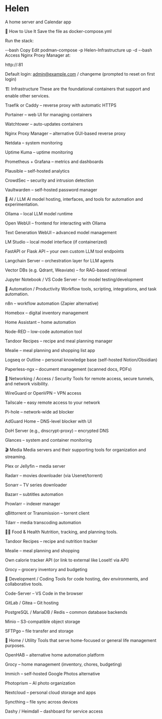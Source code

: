 # Helen
A home server and Calendar app

🔧 How to Use It
Save the file as docker-compose.yml

Run the stack:

--bash
Copy
Edit
podman-compose -p Helen-Infrastructure up -d
--bash
Access Nginx Proxy Manager at:

http://<your-ip>:81

Default login: admin@example.com / changeme (prompted to reset on first login)

🏗️ Infrastructure
These are the foundational containers that support and enable other services.

Traefik or Caddy – reverse proxy with automatic HTTPS

Portainer – web UI for managing containers

Watchtower – auto-updates containers

Nginx Proxy Manager – alternative GUI-based reverse proxy

Netdata – system monitoring

Uptime Kuma – uptime monitoring

Prometheus + Grafana – metrics and dashboards

Plausible – self-hosted analytics

CrowdSec – security and intrusion detection

Vaultwarden – self-hosted password manager

🧠 AI / LLM
AI model hosting, interfaces, and tools for automation and experimentation.

Ollama – local LLM model runtime

Open WebUI – frontend for interacting with Ollama

Text Generation WebUI – advanced model management

LM Studio – local model interface (if containerized)

FastAPI or Flask API – your own custom LLM tool endpoints

Langchain Server – orchestration layer for LLM agents

Vector DBs (e.g. Qdrant, Weaviate) – for RAG-based retrieval

Jupyter Notebook / VS Code Server – for model testing/development

🔁 Automation / Productivity
Workflow tools, scripting, integrations, and task automation.

n8n – workflow automation (Zapier alternative)

Homebox – digital inventory management

Home Assistant – home automation

Node-RED – low-code automation tool

Tandoor Recipes – recipe and meal planning manager

Mealie – meal planning and shopping list app

Logseq or Outline – personal knowledge base (self-hosted Notion/Obsidian)

Paperless-ngx – document management (scanned docs, PDFs)

🛜 Networking / Access / Security
Tools for remote access, secure tunnels, and network visibility.

WireGuard or OpenVPN – VPN access

Tailscale – easy remote access to your network

Pi-hole – network-wide ad blocker

AdGuard Home – DNS-level blocker with UI

DoH Server (e.g., dnscrypt-proxy) – encrypted DNS

Glances – system and container monitoring

🎬 Media
Media servers and their supporting tools for organization and streaming.

Plex or Jellyfin – media server

Radarr – movies downloader (via Usenet/torrent)

Sonarr – TV series downloader

Bazarr – subtitles automation

Prowlarr – indexer manager

qBittorrent or Transmission – torrent client

Tdarr – media transcoding automation

🧑‍🍳 Food & Health
Nutrition, tracking, and planning tools.

Tandoor Recipes – recipe and nutrition tracker

Mealie – meal planning and shopping

Own calorie tracker API (or link to external like LoseIt! via API)

Grocy – grocery inventory and budgeting

🧪 Development / Coding
Tools for code hosting, dev environments, and collaborative tools.

Code-Server – VS Code in the browser

GitLab / Gitea – Git hosting

PostgreSQL / MariaDB / Redis – common database backends

Minio – S3-compatible object storage

SFTPgo – file transfer and storage

🏡 Home / Utility
Tools that serve home-focused or general life management purposes.

OpenHAB – alternative home automation platform

Grocy – home management (inventory, chores, budgeting)

Immich – self-hosted Google Photos alternative

Photoprism – AI photo organization

Nextcloud – personal cloud storage and apps

Syncthing – file sync across devices

Dashy / Heimdall – dashboard for service access
